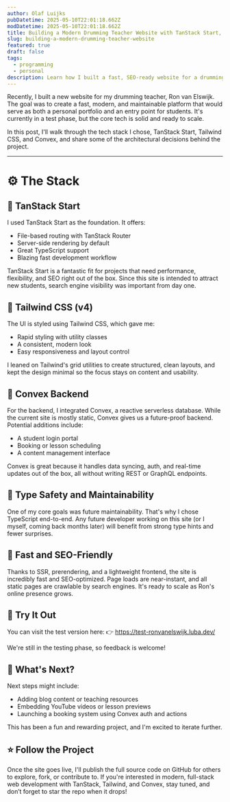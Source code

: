 ```yaml
---
author: Olaf Luijks
pubDatetime: 2025-05-10T22:01:18.662Z
modDatetime: 2025-05-10T22:01:18.662Z
title: Building a Modern Drumming Teacher Website with TanStack Start, Tailwind CSS, and Convex
slug: building-a-modern-drumming-teacher-website
featured: true
draft: false
tags:
  - programming
  - personal
description: Learn how I built a fast, SEO-ready website for a drumming teacher using TanStack Start, Tailwind CSS, and Convex, ideal for modern, maintainable web projects
---
```


Recently, I built a new website for my drumming teacher, Ron van Elswijk. The goal was to create a fast, modern, and maintainable platform that would serve as both a personal portfolio and an entry point for students. It's currently in a test phase, but the core tech is solid and ready to scale.

In this post, I'll walk through the tech stack I chose, TanStack Start, Tailwind CSS, and Convex, and share some of the architectural decisions behind the project.

---

# ⚙️ The Stack

## 🧱 TanStack Start

I used TanStack Start as the foundation. It offers:

- File-based routing with TanStack Router
- Server-side rendering by default
- Great TypeScript support
- Blazing fast development workflow

TanStack Start is a fantastic fit for projects that need performance, flexibility, and SEO right out of the box. Since this site is intended to attract new students, search engine visibility was important from day one.

## 🎨 Tailwind CSS (v4)

The UI is styled using Tailwind CSS, which gave me:

- Rapid styling with utility classes
- A consistent, modern look
- Easy responsiveness and layout control

I leaned on Tailwind's grid utilities to create structured, clean layouts, and kept the design minimal so the focus stays on content and usability.

## 🧠 Convex Backend

For the backend, I integrated Convex, a reactive serverless database. While the current site is mostly static, Convex gives us a future-proof backend. Potential additions include:

- A student login portal
- Booking or lesson scheduling
- A content management interface

Convex is great because it handles data syncing, auth, and real-time updates out of the box, all without writing REST or GraphQL endpoints.

## 🔐 Type Safety and Maintainability

One of my core goals was future maintainability. That's why I chose TypeScript end-to-end. Any future developer working on this site (or I myself, coming back months later) will benefit from strong type hints and fewer surprises.

## 🚀 Fast and SEO-Friendly

Thanks to SSR, prerendering, and a lightweight frontend, the site is incredibly fast and SEO-optimized. Page loads are near-instant, and all static pages are crawlable by search engines. It's ready to scale as Ron's online presence grows.

## 🧪 Try It Out

You can visit the test version here:
👉 https://test-ronvanelswijk.luba.dev/

We're still in the testing phase, so feedback is welcome!

## 💬 What's Next?

Next steps might include:

- Adding blog content or teaching resources
- Embedding YouTube videos or lesson previews
- Launching a booking system using Convex auth and actions

This has been a fun and rewarding project, and I'm excited to iterate further.

## ⭐ Follow the Project

Once the site goes live, I'll publish the full source code on GitHub for others to explore, fork, or contribute to. If you're interested in modern, full-stack web development with TanStack, Tailwind, and Convex, stay tuned, and don’t forget to star the repo when it drops!
